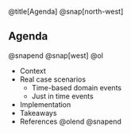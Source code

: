 @title[Agenda]
@snap[north-west]
## Agenda
@snapend
@snap[west]
@ol
- Context
- Real case scenarios
    - Time-based domain events
    - Just in time events
- Implementation
- Takeaways
- References
@olend
@snapend